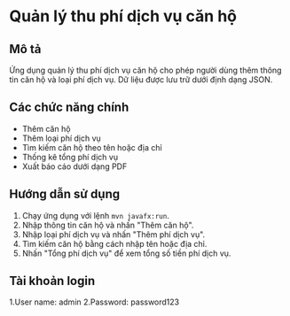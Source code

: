 # Quản lý thu phí dịch vụ căn hộ

## Mô tả

Ứng dụng quản lý thu phí dịch vụ căn hộ cho phép người dùng thêm thông tin căn hộ và loại phí dịch vụ. Dữ liệu được lưu trữ dưới định dạng JSON.

## Các chức năng chính

- Thêm căn hộ
- Thêm loại phí dịch vụ
- Tìm kiếm căn hộ theo tên hoặc địa chỉ
- Thống kê tổng phí dịch vụ
- Xuất báo cáo dưới dạng PDF

## Hướng dẫn sử dụng

1. Chạy ứng dụng với lệnh `mvn javafx:run`.
2. Nhập thông tin căn hộ và nhấn "Thêm căn hộ".
3. Nhập loại phí dịch vụ và nhấn "Thêm phí dịch vụ".
4. Tìm kiếm căn hộ bằng cách nhập tên hoặc địa chỉ.
5. Nhấn "Tổng phí dịch vụ" để xem tổng số tiền phí dịch vụ.

## Tài khoản login
1.User name: admin
2.Password: password123

